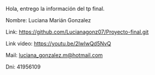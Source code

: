 Hola, entrego la información del tp final.

Nombre: Luciana Marián Gonzalez

Link: https://github.com/Lucianagonz07/Proyecto-final.git

Link video: https://youtu.be/2lwIwQd5NvQ 

Mail: luciana_gonzalez.m@hotmail.com

Dni: 41956109


